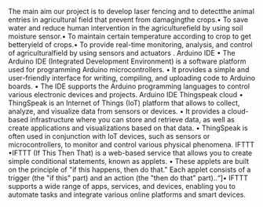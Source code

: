 The main aim our project is to develop laser fencing and to detectthe animal entries in agricultural field that prevent from damagingthe crops.• To save water and reduce human intervention in the agriculturefield by using soil moisture sensor.• To maintain certain temperature according to crop to get betteryield of crops.• To provide real-time monitoring, analysis, and control of agriculturalfield by using sensors and actuators .
Arduino IDE
• The Arduino IDE (Integrated Development Environment) is a software platform used for programming Arduino microcontrollers.
• It provides a simple and user-friendly interface for writing, compiling, and uploading code to Arduino boards.
• The IDE supports the Arduino programming languages to control various electronic devices and projects. Arduino IDE
Thingspeak cloud
• ThingSpeak is an Internet of Things (IoT) platform that allows to collect, analyze, and visualize data from sensors or devices.
• It provides a cloud-based infrastructure where you can store and retrieve data, as well as create applications and visualizations based on that data.
• ThingSpeak is often used in conjunction with IoT devices, such as sensors or microcontrollers, to monitor and control various physical phenomena.
IFTTT
•IFTTT (If This Then That) is a web-based service that allows you to create simple conditional statements, known as applets.
• These applets are built on the principle of "if this happens, then do that." Each applet consists of a trigger (the "if this" part) and an action (the "then do that" part)..“]•
IFTTT supports a wide range of apps, services, and devices, enabling you to automate tasks and integrate various online platforms and smart devices.
